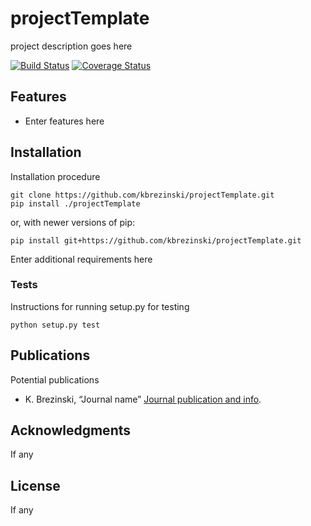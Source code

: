 projectTemplate
=======

project description goes here

[![Build Status]()]()
[![Coverage Status]()]()


Features
--------

-   Enter features here

Installation
------------

Installation procedure

    git clone https://github.com/kbrezinski/projectTemplate.git
    pip install ./projectTemplate

or, with newer versions of pip:

    pip install git+https://github.com/kbrezinski/projectTemplate.git

Enter additional requirements here

### Tests

Instructions for running setup.py for testing

    python setup.py test

Publications
------------

Potential publications

-   K. Brezinski, “Journal name”
    [Journal publication and info](http://www.google.ca).

Acknowledgments
---------------

If any

License
-------

If any
